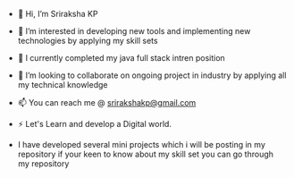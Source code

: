 - 👋 Hi, I’m Sriraksha KP
- 👀 I’m interested in developing new tools and implementing new technologies by applying my skill sets
- 🌱 I currently completed my java full stack intren position
- 💞 I’m looking to collaborate on ongoing project in industry by applying all my technical knowledge
- 📫 You can reach me @ srirakshakp@gmail.com
- ⚡ Let's Learn and develop a Digital world.

- I have developed several mini projects which i will be posting in my repository if your keen to know about my skill set you can go through my repository
  

